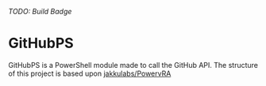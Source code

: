*TODO: Build Badge*

# GitHubPS

GitHubPS is a PowerShell module made to call the GitHub API.
The structure of this project is based upon [jakkulabs/PowervRA](https://github.com/jakkulabs/PowervRA)
